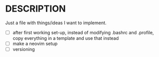 # DESCRIPTION

Just a file with things/ideas I want to implement.

- [ ] after first working set-up, instead of modifying .bashrc and .profile, copy everything in a template and use that instead
- [ ] make a neovim setup
- [ ] versioning
